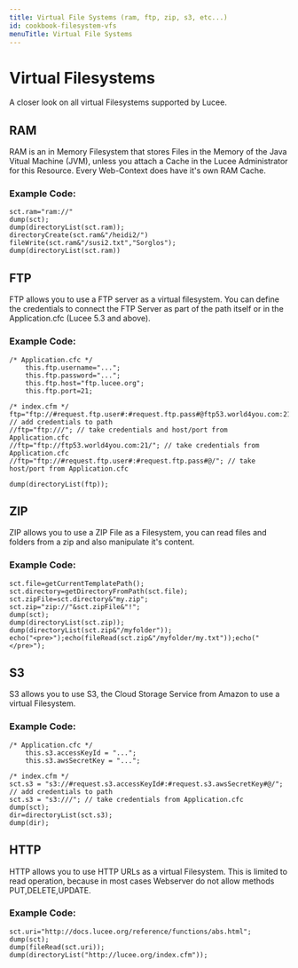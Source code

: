 ```yaml
---
title: Virtual File Systems (ram, ftp, zip, s3, etc...)
id: cookbook-filesystem-vfs
menuTitle: Virtual File Systems
---
```


# Virtual Filesystems #
A closer look on all virtual Filesystems supported by Lucee.

## RAM ##
RAM is an in Memory Filesystem that stores Files in the Memory of the Java Vitual Machine (JVM), unless you attach a Cache in the Lucee Administrator for this Resource.
Every Web-Context does have it's own RAM Cache.

### Example Code: ###

```cfs
sct.ram="ram://"
dump(sct);
dump(directoryList(sct.ram));
directoryCreate(sct.ram&"/heidi2/")
fileWrite(sct.ram&"/susi2.txt","Sorglos");
dump(directoryList(sct.ram))
```

## FTP ##
FTP allows you to use a FTP server as a virtual filesystem. You can define the credentials to connect the FTP Server as part of the path itself or in the Application.cfc (Lucee 5.3 and above).

### Example Code: ###

```cfs
/* Application.cfc */
	this.ftp.username="...";
	this.ftp.password="...";
	this.ftp.host="ftp.lucee.org";
	this.ftp.port=21;

/* index.cfm */
ftp="ftp://#request.ftp.user#:#request.ftp.pass#@ftp53.world4you.com:21/"; // add credentials to path
//ftp="ftp:///"; // take credentials and host/port from Application.cfc
//ftp="ftp://ftp53.world4you.com:21/"; // take credentials from Application.cfc
//ftp="ftp://#request.ftp.user#:#request.ftp.pass#@/"; // take host/port from Application.cfc

dump(directoryList(ftp));

```

## ZIP ##
ZIP allows you to use a ZIP File as a Filesystem, you can read files and folders from a zip and also manipulate it's content.

### Example Code: ###

```cfs
sct.file=getCurrentTemplatePath();
sct.directory=getDirectoryFromPath(sct.file);
sct.zipFile=sct.directory&"my.zip";
sct.zip="zip://"&sct.zipFile&"!";
dump(sct);
dump(directoryList(sct.zip));
dump(directoryList(sct.zip&"/myfolder"));
echo("<pre>");echo(fileRead(sct.zip&"/myfolder/my.txt"));echo("</pre>");

```

## S3 ##
S3 allows you to use S3, the Cloud Storage Service from Amazon to use a virtual Filesystem.

### Example Code: ###

```cfs
/* Application.cfc */
	this.s3.accessKeyId = "...";
	this.s3.awsSecretKey = "...";

/* index.cfm */
sct.s3 = "s3://#request.s3.accessKeyId#:#request.s3.awsSecretKey#@/"; // add credentials to path
sct.s3 = "s3:///"; // take credentials from Application.cfc
dump(sct);
dir=directoryList(sct.s3);
dump(dir);
```

## HTTP ##
HTTP allows you to use HTTP URLs as a virtual Filesystem. This is limited to read operation, because in most cases Webserver do not allow methods PUT,DELETE,UPDATE.

### Example Code: ###

```cfs
sct.uri="http://docs.lucee.org/reference/functions/abs.html";
dump(sct);
dump(fileRead(sct.uri));
dump(directoryList("http://lucee.org/index.cfm"));
```
